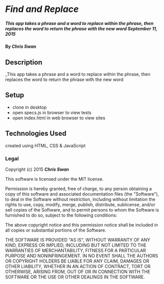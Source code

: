 # _Find and Replace_

##### _This app takes a phrase and a word to replace within the phrase, then replaces the word to return the phrase with the new word September 11, 2015_

#### By _Chris Swan_

## Description

_This app takes a phrase and a word to replace within the phrase, then replaces the word to return the phrase with the new word

## Setup

- clone in desktop
- open specs.js in browser to view tests
- open index.html in web browser to view sites

## Technologies Used

created using HTML, CSS & JavaScript

### Legal

Copyright (c) 2015 **_Chris Swan_**

This software is licensed under the MIT license.

Permission is hereby granted, free of charge, to any person obtaining a copy
of this software and associated documentation files (the "Software"), to deal
in the Software without restriction, including without limitation the rights
to use, copy, modify, merge, publish, distribute, sublicense, and/or sell
copies of the Software, and to permit persons to whom the Software is
furnished to do so, subject to the following conditions:

The above copyright notice and this permission notice shall be included in
all copies or substantial portions of the Software.

THE SOFTWARE IS PROVIDED "AS IS", WITHOUT WARRANTY OF ANY KIND, EXPRESS OR
IMPLIED, INCLUDING BUT NOT LIMITED TO THE WARRANTIES OF MERCHANTABILITY,
FITNESS FOR A PARTICULAR PURPOSE AND NONINFRINGEMENT. IN NO EVENT SHALL THE
AUTHORS OR COPYRIGHT HOLDERS BE LIABLE FOR ANY CLAIM, DAMAGES OR OTHER
LIABILITY, WHETHER IN AN ACTION OF CONTRACT, TORT OR OTHERWISE, ARISING FROM,
OUT OF OR IN CONNECTION WITH THE SOFTWARE OR THE USE OR OTHER DEALINGS IN
THE SOFTWARE.
